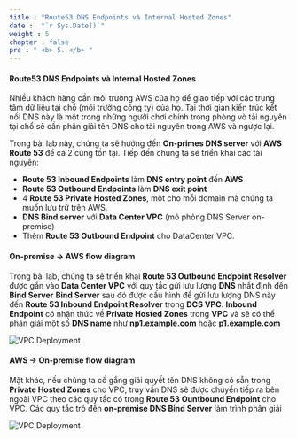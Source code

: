 ```yaml
---
title : "Route53 DNS Endpoints và Internal Hosted Zones"
date :  "`r Sys.Date()`" 
weight : 5
chapter : false
pre : " <b> 5. </b> "
---
```


#### Route53 DNS Endpoints và Internal Hosted Zones

Nhiều khách hàng cần môi trường AWS của họ để giao tiếp với các trung tâm dữ liệu tại chổ  (môi trường công ty) của họ. Tại thời gian kiến trúc kết nối DNS này là một trong những người chơi chính trong phòng vò tài nguyên tại chổ sẽ cần phân giải tên DNS cho tài nguyên trong AWS và ngược lại.

Trong bài lab này, chúng ta sẽ hướng đến **On-primes DNS server** với **AWS Route 53** để cả 2 cùng tồn tại. Tiếp đến chúng ta sẽ triển khai các tài nguyên:

- **Route 53 Inbound Endpoints** làm **DNS entry point** đến **AWS**
- **Route 53 Outbound Endpoints** làm **DNS exit point** 
-  4 **Route 53 Private Hosted Zones**, một cho mỗi domain mà chúng ta muốn lưu trữ trên AWS.
- **DNS Bind server** với **Data Center VPC** (mô phỏng DNS Server on-premise)
- Thêm **Route 53 Outbound Endpoint** cho DataCenter VPC.

#### On-premise -> AWS flow diagram

Trong bài lab, chúng ta sẽ triển khai **Route 53 Outbound Endpoint Resolver** được gắn  vào **Data Center VPC** với quy tắc gửi lưu lượng **DNS** nhất định đến **Bind Server** **Bind Server** sau đó được cấu hình để gửi lưu lượng DNS này đến **Route 53 Inbound Endpoint Resolver** trong **DCS VPC**. **Inbound Endpoint** có nhận thức về **Private Hosted Zones** trong **VPC** và sẽ có thể phân giải một số **DNS name** như **np1.example.com** hoặc **p1.example.com**


![VPC Deployment](/images/dns-dc1tonp1.png?featherlight=false&width=60pc)

#### AWS -> On-premise flow diagram

Mặt khác, nếu chúng ta cố gắng giải quyết tên DNS không có sẵn trong **Private Hosted Zones** cho VPC, truy vấn DNS sẽ được chuyển tiếp ra bên ngoài VPC theo các quy tắc có trong **Route 53 Ountbound Endpoint** cho VPC. Các quy tắc trỏ đến **on-premise DNS Bind Server** làm trình phân giải

![VPC Deployment](/images/dns-np1todc.png?featherlight=false&width=60pc)